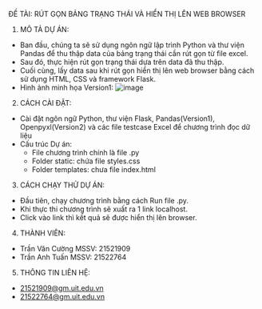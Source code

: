 ĐỀ TÀI: RÚT GỌN BẢNG TRẠNG THÁI VÀ HIỂN THỊ LÊN WEB BROWSER
1. MÔ TẢ DỰ ÁN:
- Ban đầu, chúng ta sẽ sử dụng ngôn ngữ lập trình Python và thư viện Pandas để thu thập data của bảng trạng thái cần rút gọn từ file excel.
- Sau đó, thực hiện rút gọn trạng thái dựa trên data đã thu thập.
- Cuối cùng, lấy data sau khi rút gọn hiển thị lên web browser bằng cách sử dụng HTML, CSS và framework Flask.
- Hình ảnh minh họa Version1: 
  ![image](https://github.com/CuongTranMCU/MinimizeStateTable/assets/114637328/ef2597c9-27e6-4b18-9348-f14130371979)
2. CÁCH CÀI ĐẶT:
- Cài đặt ngôn ngữ Python, thư viện Flask, Pandas(Version1), Openpyxl(Version2) và các file testcase Excel để chương trình đọc dữ liệu
- Cấu trúc Dự án: 
     + File chương trình chính là file .py
     + Folder static: chứa file styles.css
     + Folder templates: chưa file index.html
3. CÁCH CHẠY THỬ DỰ ÁN:
+ Đầu tiên, chạy chương trình bằng cách Run file .py.
+ Khi thực thi chương trình sẽ xuất ra 1 link localhost.
+ Click vào link thì kết quả sẽ được hiển thị lên browser.
4. THÀNH VIÊN:
- Trần Văn Cường MSSV: 21521909 
- Trần Anh Tuấn  MSSV: 21522764
5. THÔNG TIN LIÊN HỆ:
 +  21521909@gm.uit.edu.vn
 +  21522764@gm.uit.edu.vn
